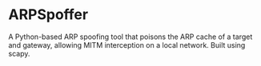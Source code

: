 # ARPSpoffer
A Python-based ARP spoofing tool that poisons the ARP cache of a target and gateway, allowing MITM interception on a local network. Built using scapy.
